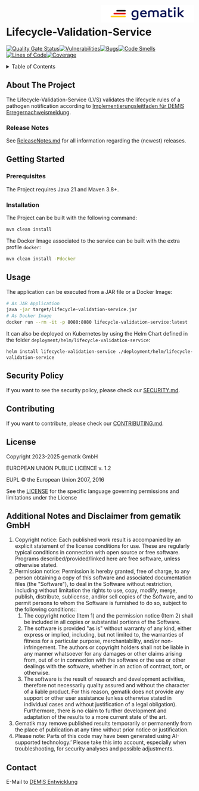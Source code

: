 <img align="right" width="250" height="47" src="media/Gematik_Logo_Flag.png"/> <br/> 

# Lifecycle-Validation-Service

[![Quality Gate Status](https://sonar.prod.ccs.gematik.solutions/api/project_badges/measure?project=de.gematik.demis%3Alifecycle-validation-service&metric=alert_status&token=sqb_599b9780a2f1ee3af06b499e16588d68d506a13c)](https://sonar.prod.ccs.gematik.solutions/dashboard?id=de.gematik.demis%3Alifecycle-validation-service)[![Vulnerabilities](https://sonar.prod.ccs.gematik.solutions/api/project_badges/measure?project=de.gematik.demis%3Alifecycle-validation-service&metric=vulnerabilities&token=sqb_599b9780a2f1ee3af06b499e16588d68d506a13c)](https://sonar.prod.ccs.gematik.solutions/dashboard?id=de.gematik.demis%3Alifecycle-validation-service)[![Bugs](https://sonar.prod.ccs.gematik.solutions/api/project_badges/measure?project=de.gematik.demis%3Alifecycle-validation-service&metric=bugs&token=sqb_599b9780a2f1ee3af06b499e16588d68d506a13c)](https://sonar.prod.ccs.gematik.solutions/dashboard?id=de.gematik.demis%3Alifecycle-validation-service)[![Code Smells](https://sonar.prod.ccs.gematik.solutions/api/project_badges/measure?project=de.gematik.demis%3Alifecycle-validation-service&metric=code_smells&token=sqb_599b9780a2f1ee3af06b499e16588d68d506a13c)](https://sonar.prod.ccs.gematik.solutions/dashboard?id=de.gematik.demis%3Alifecycle-validation-service)[![Lines of Code](https://sonar.prod.ccs.gematik.solutions/api/project_badges/measure?project=de.gematik.demis%3Alifecycle-validation-service&metric=ncloc&token=sqb_599b9780a2f1ee3af06b499e16588d68d506a13c)](https://sonar.prod.ccs.gematik.solutions/dashboard?id=de.gematik.demis%3Alifecycle-validation-service)[![Coverage](https://sonar.prod.ccs.gematik.solutions/api/project_badges/measure?project=de.gematik.demis%3Alifecycle-validation-service&metric=coverage&token=sqb_599b9780a2f1ee3af06b499e16588d68d506a13c)](https://sonar.prod.ccs.gematik.solutions/dashboard?id=de.gematik.demis%3Alifecycle-validation-service)

<details>
  <summary>Table of Contents</summary>
  <ol>
    <li>
      <a href="#about-the-project">About The Project</a>
      <ul>
        <li><a href="#release-notes">Release Notes</a></li>
      </ul>
    </li>
    <li>
      <a href="#getting-started">Getting Started</a>
      <ul>
        <li><a href="#prerequisites">Prerequisites</a></li>
        <li><a href="#installation">Installation</a></li>
      </ul>
    </li>
    <li><a href="#usage">Usage</a>
    </li>
    <li><a href="#contributing">Contributing</a></li>
    <li><a href="#license">License</a></li>
  </ol>
</details>

## About The Project

The Lifecycle-Validation-Service (LVS) validates the lifecycle rules of a pathogen notification according to
[Implementierungsleitfaden für DEMIS Erregernachweismeldung](https://simplifier.net/guide/rki.demis.laboratory/Home/guide-lifecyclemanagement.guide.md?version=current).

### Release Notes

See [ReleaseNotes.md](./ReleaseNotes.md) for all information regarding the (newest) releases.

## Getting Started

### Prerequisites

The Project requires Java 21 and Maven 3.8+.

### Installation

The Project can be built with the following command:

```sh
mvn clean install
```

The Docker Image associated to the service can be built with the extra profile `docker`:

```sh
mvn clean install -Pdocker
```

## Usage

The application can be executed from a JAR file or a Docker Image:

```sh
# As JAR Application
java -jar target/lifecycle-validation-service.jar
# As Docker Image
docker run --rm -it -p 8080:8080 lifecycle-validation-service:latest
```

It can also be deployed on Kubernetes by using the Helm Chart defined in the
folder `deployment/helm/lifecycle-validation-service`:

```ssh
helm install lifecycle-validation-service ./deployment/helm/lifecycle-validation-service
```

## Security Policy

If you want to see the security policy, please check our [SECURITY.md](.github/SECURITY.md).

## Contributing

If you want to contribute, please check our [CONTRIBUTING.md](.github/CONTRIBUTING.md).

## License

Copyright 2023-2025 gematik GmbH

EUROPEAN UNION PUBLIC LICENCE v. 1.2

EUPL © the European Union 2007, 2016

See the [LICENSE](./LICENSE.md) for the specific language governing permissions and limitations under the License

## Additional Notes and Disclaimer from gematik GmbH

1. Copyright notice: Each published work result is accompanied by an explicit statement of the license conditions for use. These are regularly typical conditions in connection with open source or free software. Programs described/provided/linked here are free software, unless otherwise stated.
2. Permission notice: Permission is hereby granted, free of charge, to any person obtaining a copy of this software and associated documentation files (the "Software"), to deal in the Software without restriction, including without limitation the rights to use, copy, modify, merge, publish, distribute, sublicense, and/or sell copies of the Software, and to permit persons to whom the Software is furnished to do so, subject to the following conditions::
    1. The copyright notice (Item 1) and the permission notice (Item 2) shall be included in all copies or substantial portions of the Software.
    2. The software is provided "as is" without warranty of any kind, either express or implied, including, but not limited to, the warranties of fitness for a particular purpose, merchantability, and/or non-infringement. The authors or copyright holders shall not be liable in any manner whatsoever for any damages or other claims arising from, out of or in connection with the software or the use or other dealings with the software, whether in an action of contract, tort, or otherwise.
    3. The software is the result of research and development activities, therefore not necessarily quality assured and without the character of a liable product. For this reason, gematik does not provide any support or other user assistance (unless otherwise stated in individual cases and without justification of a legal obligation). Furthermore, there is no claim to further development and adaptation of the results to a more current state of the art.
3. Gematik may remove published results temporarily or permanently from the place of publication at any time without prior notice or justification.
4. Please note: Parts of this code may have been generated using AI-supported technology.’ Please take this into account, especially when troubleshooting, for security analyses and possible adjustments.

## Contact

E-Mail to [DEMIS Entwicklung](mailto:demis-entwicklung@gematik.de?subject=[GitHub]%20VLifecycle-Validation-Service)
